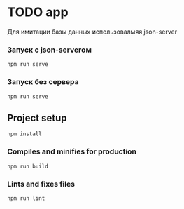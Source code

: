 # TODO app


Для имитации базы данных использовалмяя json-server

### Запуск с json-serverом
```
npm run serve

```
### Запуск без сервера
```
npm run serve

```
## Project setup
```
npm install
```

### Compiles and minifies for production
```
npm run build
```

### Lints and fixes files
```
npm run lint
```
